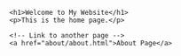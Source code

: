 <html lang="en">
<head>
    <meta charset="UTF-8">
    <meta name="viewport" content="width=device-width, initial-scale=1.0">
    <title>Home</title>
</head>
<body>
   
    
    <h1>Welcome to My Website</h1>
    <p>This is the home page.</p>
    
    <!-- Link to another page -->
    <a href="about/about.html">About Page</a>

</body>
</html>
